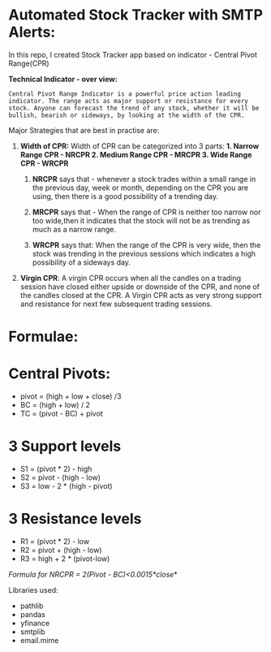 # Automated Stock Tracker with SMTP Alerts: 

In this repo, I created Stock Tracker app based on indicator - Central Pivot Range(CPR)

**Technical Indicator - over view:**

	Central Pivot Range Indicator is a powerful price action leading indicator. The range acts as major support or resistance for every stock. Anyone can forecast the trend of any stock, whether it will be bullish, bearish or sideways, by looking at the width of the CPR.

Major Strategies that are best in practise are: 

1. **Width of CPR:**
		Width of CPR can be categorized into 3 parts:
		**1. Narrow Range CPR - NRCPR
		  2. Medium Range CPR - MRCPR
		  3. Wide Range CPR - WRCPR**
		
	1. **NRCPR** says that - whenever a stock trades within a small range in the previous day, week or month, depending on the CPR you are using, then there is a good possibility of a trending day.
	
	2. **MRCPR** says that - When the range of CPR is neither too narrow nor too wide,then it indicates that the stock will not be as trending as much as a narrow range.

	3. **WRCPR** says that: When the range of the CPR is very wide, then the stock was trending in the previous sessions which indicates a high possibility of a sideways day.

2. **Virgin CPR**:
	A virgin CPR occurs when all the candles on a trading session have closed either upside or downside of the CPR, and none of the candles closed at the CPR. A Virgin CPR acts as very strong support and resistance for next few subsequent trading sessions.
	
# Formulae:

# Central Pivots:
- pivot = (high + low + close) /3
- BC = (high + low) / 2
- TC = (pivot - BC) + pivot

# 3  Support levels
- S1 = (pivot * 2) - high
- S2 = pivot - (high - low)
- S3 = low - 2 * (high - pivot)

# 3 Resistance levels
- R1 = (pivot * 2) - low
- R2 = pivot + (high - low)
- R3 = high + 2 * (pivot-low)

**Formula for NRCPR = 2*(Pivot - BC)<0.0015*close**

Libraries used:
- pathlib
- pandas
- yfinance
- smtplib
- email.mime
